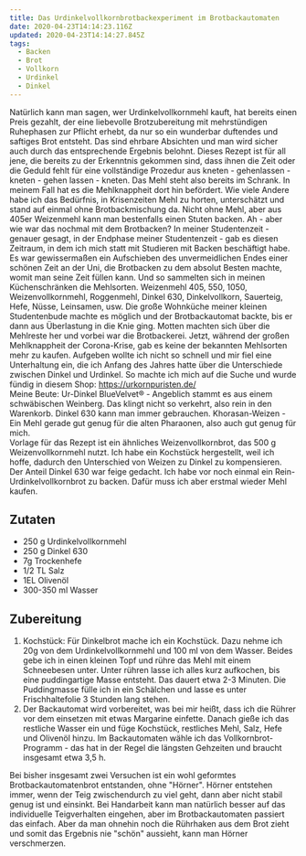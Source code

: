 ```yaml
---
title: Das Urdinkelvollkornbrotbackexperiment im Brotbackautomaten
date: 2020-04-23T14:14:23.116Z
updated: 2020-04-23T14:14:27.845Z
tags:
  - Backen
  - Brot
  - Vollkorn
  - Urdinkel
  - Dinkel
---
```

Natürlich kann man sagen, wer Urdinkelvollkornmehl kauft, hat bereits einen Preis gezahlt, der eine liebevolle Brotzubereitung mit mehrstündigen Ruhephasen zur Pflicht erhebt, da nur so ein wunderbar duftendes und saftiges Brot entsteht. Das sind ehrbare Absichten und man wird sicher auch durch das entsprechende Ergebnis belohnt. Dieses Rezept ist für all jene, die bereits zu der Erkenntnis gekommen sind, dass ihnen die Zeit oder die Geduld fehlt für eine vollständige Prozedur aus kneten - gehenlassen -  kneten - gehen lassen - kneten. Das Mehl steht also bereits im Schrank. In meinem Fall hat es die Mehlknappheit dort hin befördert. Wie viele Andere habe ich das Bedürfnis, in Krisenzeiten Mehl zu horten, unterschätzt und stand auf einmal ohne Brotbackmischung da. Nicht ohne Mehl, aber aus 405er Weizenmehl kann man bestenfalls einen Stuten backen. Ah - aber wie war das nochmal mit dem Brotbacken? In meiner Studentenzeit - genauer gesagt, in der Endphase meiner Studentenzeit - gab es diesen Zeitraum, in dem ich mich statt mit Studieren mit Backen beschäftigt habe. Es war gewissermaßen ein Aufschieben des unvermeidlichen Endes einer schönen Zeit an der Uni, die Brotbacken zu dem absolut Besten machte, womit man seine Zeit füllen kann. Und so sammelten sich in meinen Küchenschränken die Mehlsorten. Weizenmehl 405, 550, 1050, Weizenvollkornmehl, Roggenmehl, Dinkel 630, Dinkelvollkorn, Sauerteig, Hefe, Nüsse, Leinsamen, usw. Die große Wohnküche meiner kleinen Studentenbude machte es möglich und der Brotbackautomat backte, bis er dann aus Überlastung in die Knie ging. Motten machten sich über die Mehlreste her und vorbei war die Brotbackerei. 
Jetzt, während der großen Mehlknappheit der Corona-Krise, gab es keine der bekannten Mehlsorten mehr zu kaufen. Aufgeben wollte ich nicht so schnell und mir fiel eine Unterhaltung ein, die ich Anfang des Jahres hatte über die Unterschiede zwischen Dinkel und Urdinkel. So machte ich mich auf die Suche und wurde fündig in diesem Shop: <https://urkornpuristen.de/><br>
Meine Beute: Ur-Dinkel BlueVelvet® - Angeblich stammt es aus einem schwäbischen Weinberg. Das klingt nicht so verkehrt, also rein in den Warenkorb. Dinkel 630 kann man immer gebrauchen. Khorasan-Weizen - Ein Mehl gerade gut genug für die alten Pharaonen, also auch gut genug für mich.<br>
Vorlage für das Rezept ist ein ähnliches Weizenvollkornbrot, das 500 g Weizenvollkornmehl nutzt. Ich habe ein Kochstück hergestellt, weil ich hoffe, dadurch den Unterschied von Weizen zu Dinkel zu kompensieren. Der Anteil Dinkel 630 war feige gedacht. Ich habe vor noch einmal ein Rein-Urdinkelvollkornbrot zu backen. Dafür muss ich aber erstmal wieder Mehl kaufen.<br>

## Zutaten

* 250 g Urdinkelvollkornmehl
* 250 g Dinkel 630
* 7g Trockenhefe
* 1/2 TL Salz
* 1EL Olivenöl
* 300-350 ml Wasser

## Zubereitung 

1. Kochstück: Für Dinkelbrot mache ich ein Kochstück. Dazu nehme ich 20g von dem Urdinkelvollkornmehl und 100 ml von dem Wasser. Beides gebe ich in einen kleinen Topf und rühre das Mehl mit einem Schneebesen unter. Unter rühren lasse ich alles kurz aufkochen, bis eine puddingartige Masse entsteht. Das dauert etwa 2-3 Minuten. Die Puddingmasse fülle ich in ein Schälchen und lasse es unter Frischhaltefolie 3 Stunden lang stehen. 
2. Der Backautomat wird vorbereitet, was bei mir heißt, dass ich die Rührer vor dem einsetzen mit etwas Margarine einfette. Danach gieße ich das restliche Wasser ein und füge Kochstück, restliches Mehl, Salz, Hefe und Olivenöl hinzu. Im Backautomaten wähle ich das Vollkornbrot-Programm - das hat in der Regel die längsten Gehzeiten und braucht insgesamt etwa 3,5 h.

Bei bisher insgesamt zwei Versuchen ist ein wohl geformtes Brotbackautomatenbrot entstanden, ohne "Hörner". Hörner entstehen immer, wenn der Teig zwischendurch zu viel geht, dann aber nicht stabil genug ist und einsinkt. Bei Handarbeit kann man natürlich besser auf das individuelle Teigverhalten eingehen, aber im Brotbackautomaten passiert das einfach. Aber da man ohnehin noch die Rührhaken aus dem Brot zieht und somit das Ergebnis nie "schön" aussieht, kann man Hörner verschmerzen.